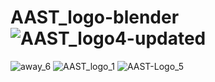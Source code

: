 # AAST_logo-blender![AAST_logo4-updated](https://user-images.githubusercontent.com/85907989/160240212-371e412d-5543-4872-884d-2d67645f612d.png)

![away_6](https://user-images.githubusercontent.com/85907989/160240020-264242c6-434c-44d5-b5c1-6f229609d56c.png)
![AAST_logo_1](https://user-images.githubusercontent.com/85907989/160240033-cbb09296-8e54-4213-a2a8-871fbdf82956.jpg)
![AAST-Logo_5](https://user-images.githubusercontent.com/85907989/160240036-531b4936-c21d-41b5-8efd-e38b5df0badd.jpg)
